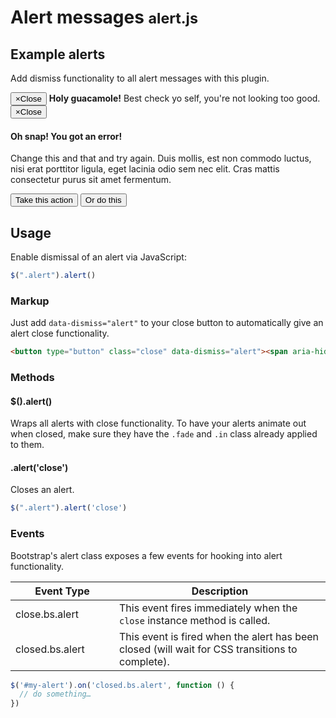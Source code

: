 <h1 id="alerts" class="page-header">Alert messages <small>alert.js</small></h1>

<h2 id="alerts-examples">Example alerts</h2>

<p>Add dismiss functionality to all alert messages with this plugin.</p>

<div class="bs-example">
  <div class="alert alert-warning fade in" role="alert">
    <button type="button" class="close" data-dismiss="alert"><span aria-hidden="true">&times;</span><span class="sr-only">Close</span></button>
    <strong>Holy guacamole!</strong> Best check yo self, you're not looking too good.
  </div>
</div>

<div class="bs-example">
  <div class="alert alert-danger fade in" role="alert">
    <button type="button" class="close" data-dismiss="alert"><span aria-hidden="true">&times;</span><span class="sr-only">Close</span></button>
    <h4>Oh snap! You got an error!</h4>
    <p>Change this and that and try again. Duis mollis, est non commodo luctus, nisi erat porttitor ligula, eget lacinia odio sem nec elit. Cras mattis consectetur purus sit amet fermentum.</p>
    <p>
      <button type="button" class="btn btn-danger">Take this action</button>
      <button type="button" class="btn btn-default">Or do this</button>
    </p>
  </div>
</div>


<h2 id="alerts-usage">Usage</h2>

<p>Enable dismissal of an alert via JavaScript:</p>

```js
$(".alert").alert()
```

<h3>Markup</h3>

<p>Just add <code>data-dismiss="alert"</code> to your close button to automatically give an alert close functionality.</p>

```html
<button type="button" class="close" data-dismiss="alert"><span aria-hidden="true">&times;</span><span class="sr-only">Close</span></button>
```

<h3>Methods</h3>

<h4>$().alert()</h4>

<p>Wraps all alerts with close functionality. To have your alerts animate out when closed, make sure they have the <code>.fade</code> and <code>.in</code> class already applied to them.</p>

<h4>.alert('close')</h4>

<p>Closes an alert.</p>

```js
$(".alert").alert('close')
```


<h3>Events</h3>

<p>Bootstrap's alert class exposes a few events for hooking into alert functionality.</p>

<div class="table-responsive">
  <table class="table table-bordered table-striped">
    <thead>
      <tr>
        <th style="width: 150px;">Event Type</th>
        <th>Description</th>
      </tr>
    </thead>
    <tbody>
      <tr>
        <td>close.bs.alert</td>
        <td>This event fires immediately when the <code>close</code> instance method is called.</td>
      </tr>
      <tr>
        <td>closed.bs.alert</td>
        <td>This event is fired when the alert has been closed (will wait for CSS transitions to complete).</td>
      </tr>
    </tbody>
  </table>
</div>

```js
$('#my-alert').on('closed.bs.alert', function () {
  // do something…
})
```